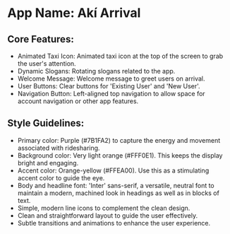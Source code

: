# **App Name**: Akí Arrival

## Core Features:

- Animated Taxi Icon: Animated taxi icon at the top of the screen to grab the user's attention.
- Dynamic Slogans: Rotating slogans related to the app.
- Welcome Message: Welcome message to greet users on arrival.
- User Buttons: Clear buttons for 'Existing User' and 'New User'.
- Navigation Button: Left-aligned top navigation to allow space for account navigation or other app features.

## Style Guidelines:

- Primary color: Purple (#7B1FA2) to capture the energy and movement associated with ridesharing.
- Background color: Very light orange (#FFF0E1). This keeps the display bright and engaging.
- Accent color: Orange-yellow (#FFEA00). Use this as a stimulating accent color to guide the eye.
- Body and headline font: 'Inter' sans-serif, a versatile, neutral font to maintain a modern, machined look in headings as well as in blocks of text.
- Simple, modern line icons to complement the clean design.
- Clean and straightforward layout to guide the user effectively.
- Subtle transitions and animations to enhance the user experience.